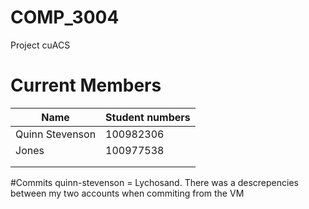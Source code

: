 # COMP_3004
Project cuACS

# Current Members
| Name                    | Student numbers          |
|-------------------------|--------------------------|
| Quinn Stevenson         | 100982306                |
| Jones			  | 100977538                |
|                         |                          |
|                         |                          |



#Commits
quinn-stevenson = Lychosand.  There was a descrepencies between my two accounts when commiting from the VM


